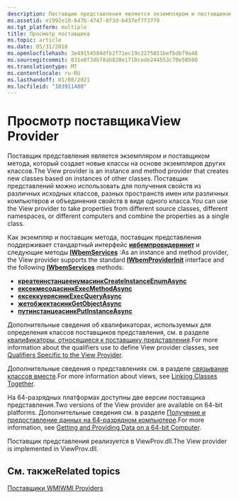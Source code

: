 ```yaml
---
description: Поставщик представления является экземпляром и поставщиком метода, который создает новые классы на основе экземпляров других классов.
ms.assetid: e1992e10-647b-4747-8f3d-b437ef7f3770
ms.tgt_platform: multiple
title: Просмотр поставщика
ms.topic: article
ms.date: 05/31/2018
ms.openlocfilehash: 3e49154504dfb2f71ec19c2275851befbdbf9a48
ms.sourcegitcommit: 831e8f3db78ab820e1710cede244553c70e50500
ms.translationtype: MT
ms.contentlocale: ru-RU
ms.lasthandoff: 01/08/2021
ms.locfileid: "103911480"
---
```

# <a name="view-provider"></a><span data-ttu-id="b5df7-103">Просмотр поставщика</span><span class="sxs-lookup"><span data-stu-id="b5df7-103">View Provider</span></span>

<span data-ttu-id="b5df7-104">Поставщик представления является экземпляром и поставщиком метода, который создает новые классы на основе экземпляров других классов.</span><span class="sxs-lookup"><span data-stu-id="b5df7-104">The View provider is an instance and method provider that creates new classes based on instances of other classes.</span></span> <span data-ttu-id="b5df7-105">Поставщик представлений можно использовать для получения свойств из различных исходных классов, разных пространств имен или различных компьютеров и объединения свойств в виде одного класса.</span><span class="sxs-lookup"><span data-stu-id="b5df7-105">You can use the View provider to take properties from different source classes, different namespaces, or different computers and combine the properties as a single class.</span></span>

<span data-ttu-id="b5df7-106">Как экземпляр и поставщик метода, поставщик представления поддерживает стандартный интерфейс [**ивбемпровидеринит**](/windows/desktop/api/Wbemprov/nn-wbemprov-iwbemproviderinit) и следующие методы [**IWbemServices**](/windows/desktop/api/WbemCli/nn-wbemcli-iwbemservices) :</span><span class="sxs-lookup"><span data-stu-id="b5df7-106">As an instance and method provider, the View provider supports the standard [**IWbemProviderInit**](/windows/desktop/api/Wbemprov/nn-wbemprov-iwbemproviderinit) interface and the following [**IWbemServices**](/windows/desktop/api/WbemCli/nn-wbemcli-iwbemservices) methods:</span></span>

-   [<span data-ttu-id="b5df7-107">**креатеинстанцеенумасинк**</span><span class="sxs-lookup"><span data-stu-id="b5df7-107">**CreateInstanceEnumAsync**</span></span>](/windows/desktop/api/WbemCli/nf-wbemcli-iwbemservices-createinstanceenumasync)
-   [<span data-ttu-id="b5df7-108">**ексекмесодасинк**</span><span class="sxs-lookup"><span data-stu-id="b5df7-108">**ExecMethodAsync**</span></span>](/windows/desktop/api/WbemCli/nf-wbemcli-iwbemservices-execmethodasync)
-   [<span data-ttu-id="b5df7-109">**ексеккуерясинк**</span><span class="sxs-lookup"><span data-stu-id="b5df7-109">**ExecQueryAsync**</span></span>](/windows/desktop/api/WbemCli/nf-wbemcli-iwbemservices-execqueryasync)
-   [<span data-ttu-id="b5df7-110">**жетобжектасинк**</span><span class="sxs-lookup"><span data-stu-id="b5df7-110">**GetObjectAsync**</span></span>](/windows/desktop/api/WbemCli/nf-wbemcli-iwbemservices-getobjectasync)
-   [<span data-ttu-id="b5df7-111">**путинстанцеасинк**</span><span class="sxs-lookup"><span data-stu-id="b5df7-111">**PutInstanceAsync**</span></span>](/windows/desktop/api/WbemCli/nf-wbemcli-iwbemservices-putinstanceasync)

<span data-ttu-id="b5df7-112">Дополнительные сведения об квалификаторах, используемых для определения классов поставщиков представления, см. в разделе [квалификаторы, относящиеся к поставщику представления](qualifiers-specific-to-the-view-provider.md).</span><span class="sxs-lookup"><span data-stu-id="b5df7-112">For more information about the qualifiers use to define View provider classes, see [Qualifiers Specific to the View Provider](qualifiers-specific-to-the-view-provider.md).</span></span>

<span data-ttu-id="b5df7-113">Дополнительные сведения о представлениях см. в разделе [связывание классов вместе](linking-classes-together.md).</span><span class="sxs-lookup"><span data-stu-id="b5df7-113">For more information about views, see [Linking Classes Together](linking-classes-together.md).</span></span>

<span data-ttu-id="b5df7-114">На 64-разрядных платформах доступны две версии поставщика представления.</span><span class="sxs-lookup"><span data-stu-id="b5df7-114">Two versions of the View provider are available on 64-bit platforms.</span></span> <span data-ttu-id="b5df7-115">Дополнительные сведения см. в разделе [Получение и предоставление данных на 64-разрядном компьютере](getting-and-providing-data-on-a-64-bit-computer.md).</span><span class="sxs-lookup"><span data-stu-id="b5df7-115">For more information, see [Getting and Providing Data on a 64-bit Computer](getting-and-providing-data-on-a-64-bit-computer.md).</span></span>

<span data-ttu-id="b5df7-116">Поставщик представления реализуется в ViewProv.dll.</span><span class="sxs-lookup"><span data-stu-id="b5df7-116">The View provider is implemented in ViewProv.dll.</span></span>

## <a name="related-topics"></a><span data-ttu-id="b5df7-117">См. также</span><span class="sxs-lookup"><span data-stu-id="b5df7-117">Related topics</span></span>

<dl> <dt>

[<span data-ttu-id="b5df7-118">Поставщики WMI</span><span class="sxs-lookup"><span data-stu-id="b5df7-118">WMI Providers</span></span>](wmi-providers.md)
</dt> </dl>

 

 



